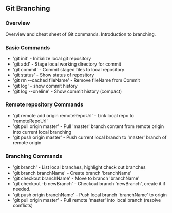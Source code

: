 ## Git Branching

### Overview

Overview and cheat sheet of Git commands. Introduction to branching.

### Basic Commands
* 'git init' - Initialize local git repository
* 'git add' - Stage local working directory for commit
* 'git commit' - Commit staged files to local repository
* 'git status' - Show status of repository
* 'git rm --cached fileName' - Remove fileName from Commit
* 'git log' - show commit history
* 'git log --oneline' - Show commit history (compact)


### Remote repository Commands

* 'git remote add origin remoteRepoUrl' - Link local repo to 'remoteRepoUrl'
* 'git pull origin master' - Pull 'master' branch content from remote origin into current local branching
* 'git push origin master' - Push current local branch to 'master' branch of remote origin

### Branching Commands
* 'git branch' - List local branches, highlight check out branches
* 'git branch branchName' - Create branch 'branchName'
* 'git checkout branchName' - Move to branch 'branchName'
* 'git checkout -b newBranch' - Checkout branch 'newBranch', create it if needed.
* 'git push origin branchName' - Push local branch 'branchName' to origin
* 'git pull origin master' - Pull remote 'master' into local branch (resolve conflicts)
